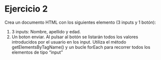 # Ejercicio 2

Crea un documento HTML con los siguientes elemento (3 inputs y 1 botón):
1. 3 inputs: Nombre, apellido y edad.
2. Un boton enviar.
Al pulsar al botón se listarán todos los valores introducidos por el usuario en los input. Utiliza el método getElementsByTagName() y un bucle forEach para recorrer todos los elementos de tipo “input”